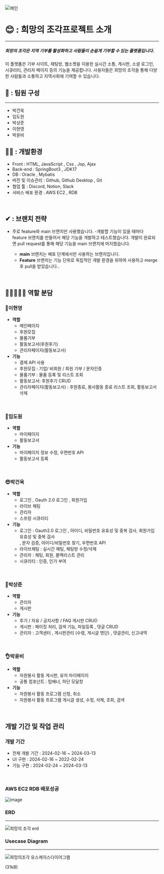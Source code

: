 ![메인](https://github.com/springbootProejct/hopeProject/assets/104418414/1ef608bb-a4ef-4a93-b943-0941763408b5)
# 😊 : 희망의 조각프로젝트 소개


---
##### 희망의 조각은 지역 기부를 활성화하고 사람들이 손쉽게 기부할 수 있는 플랫폼입니다.
이 플랫폼은 기부 사이트, 채팅방, 웹소켓을 이용한 실시간 소통, 게시판, 소셜 로그인, 시큐리티, 관리자 페이지 등의 기능을 제공합니다. 사용자들은 희망의 조각을 통해 다양한 사람들과 소통하고 지역사회에 기여할 수 있습니다.
## 👏 : 팀원 구성
---
- 박건욱
- 임도원
- 박상준
- 이현영
- 박윤비

## 🐱‍🏍 : 개발환경
- Front : HTML, JavaScript , Css , Jsp, Ajax
- Back-end : SpringBoot3 , JDK17
- DB : Oracle , Mybatis
- 버전 및 이슈관리 : Github, Github Desktop , Git
- 협업 툴 : Discord, Notion, Slack
- 서비스 배포 환경 : AWS EC2 , RDB

<br>



## ✔ : 브랜치 전략


-  주로 feature와 main 브랜치만 사용했습니다. 
-개발할 기능이 있을 때마다 feature 브랜치를 만들어서 해당 기능을 개발하고 테스트했습니다. 개발이 완료되면 pull request를 통해 해당 기능을 main 브랜치에 머지했습니다.

    - **main** 브랜치는 배포 단계에서만 사용하는 브랜치입니다.
    - **Feature** 브랜치는 기능 단위로 독립적인 개발 환경을 위하여 사용하고 merge 후 pull을 받았습니다..




<br>

## 👨🏽‍🤝‍👨🏽 역할 분담


### 🍊이현영

- **역할**
    - 메인페이지 
    - 후원모집
    - 물품기부
    - 활동보고서(후원후기)
    - 관리자페이지(활동보고서)
- **기능**
    - 결제 API 사용
    - 후원모집 : 기업/ 비회원 / 회원 기부 / 문자인증
    - 물품기부 : 물품 등록 및 리스트 조회
    - 활동보고서: 후원후기 CRUD
    - 관리자페이지(활동보고서) : 후원종료, 봉사활동 종료 리스트 조회, 활동보고서 삭제

<br>
    
### 👻임도원

- **역할**
    - 마이페이지  
    - 활동보고서
- **기능**
    - 마이페이지 정보 수정, 우편번호 API
    - 활동보고서 등록

<br>

### 😎박건욱

- **역할**
    - 로그인 , Oauth 2.0 로그인 , 회원가입
    - 라이브 채팅
    - 관리자
    - 스프링 시큐리티
- **기능**
    - 로그인 : Oauth2.0 로그인 , 아이디, 비밀번호 유효성 및 중복 검사, 회원가입 유효성 및 중복 검사  
              , 문자 검증, 아이디/비밀번호 찾기, 우편번호 API
    - 라이브채팅 : 실시간 채팅, 채팅방 수정/삭제
    - 관리자 : 채팅, 회원, 블랙리스트 관리
    - 시큐리티 : 인증, 인가 부여

<br>

### 🐬박상준

- **역할**
    - 관리자
    - 게시판
- **기능**
    - 후기 / 자유 / 공지사항 / FAQ 게시판 CRUD
    - 게시판 : 페이징 처리, 검색 기능, 파일등록 , 댓글 CRUD
    - 관리자 : 고객센터 , 게시판관리 (수령, 게시글 명단) , 댓글관리, 신고내역

<br>

### 👌박윤비

- **역할**
    - 자원봉사 활동 게시판, 유저 마이페이지
    - 공통 컴포넌트 : 탑배너, 하단 모달창
- **기능**
    - 자원봉사 활동 프로그램 신청, 취소
    - 자원봉사 활동 프로그램 게시글 생성, 수정, 삭제, 조회, 검색

<br>

## 개발 기간 및 작업 관리

### 개발 기간

- 전체 개발 기간 : 2024-02-16 ~ 2024-03-13
- UI 구현 : 2024-02-16 ~ 2022-02-24
- 기능 구현 : 2024-02-24 ~ 2024-03-13

<br>


### AWS EC2 RDB 배포성공
![image](https://github.com/springbootProejct/hopeProject/assets/104418414/f0519d4d-0103-40c3-8bec-964c415a802f)


### ERD
---
![희망의 조각 erd](https://github.com/springbootProejct/hopeProject/assets/104418414/67018a92-a4f6-4631-a44e-dc61e688b4ca)




### Usecase Diagram
---
![희망의조각 유스케이스다이어그램](https://github.com/springbootProejct/hopeProject/assets/63948477/51bbf259-a266-463d-ab8b-2868afbd5304)



(31kB)
